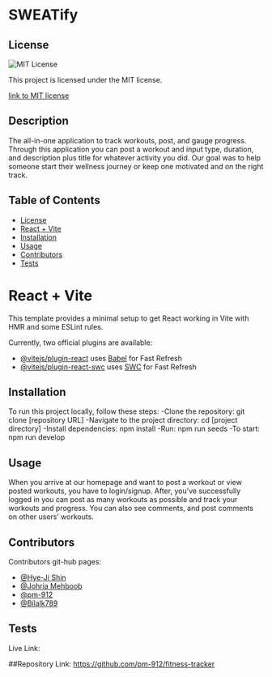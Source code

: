 # SWEATify

## License
  <img src="https://img.shields.io/badge/license-MIT-blue" alt="MIT License" />

  This project is licensed under the MIT license.
  
<a href= "https://choosealicense.com/licenses/mit/">link to MIT license</a>

## Description
The all-in-one application to track workouts, post, and gauge progress. Through this application you can post a workout and input type, duration, and description plus title for whatever activity you did. Our goal was to help someone start their wellness journey or keep one motivated and on the right track.

## Table of Contents
- [License](#license)
- [React + Vite](#react--vite)
- [Installation](#installation)
- [Usage](#usage)
- [Contributors](#contributors)
- [Tests](#tests)


# React + Vite

This template provides a minimal setup to get React working in Vite with HMR and some ESLint rules.

Currently, two official plugins are available:

- [@vitejs/plugin-react](https://github.com/vitejs/vite-plugin-react/blob/main/packages/plugin-react/README.md) uses [Babel](https://babeljs.io/) for Fast Refresh
- [@vitejs/plugin-react-swc](https://github.com/vitejs/vite-plugin-react-swc) uses [SWC](https://swc.rs/) for Fast Refresh

## Installation
To run this project locally, follow these steps:
-Clone the repository: git clone [repository URL]
-Navigate to the project directory: cd [project directory]
-Install dependencies: npm install
-Run: npm run seeds
-To start: npm run develop

## Usage
When you arrive at our homepage and want to post a workout or view posted workouts, you have to login/signup. After, you’ve successfully logged in you can post as many workouts as possible and track your workouts and progress. You can also see comments, and post comments on other users’ workouts.

## Contributors
Contributors git-hub pages:
* [@Hye-Ji Shin](https://github.com/shinhye-ji)
* [@Johria Mehboob]( https://github.com/johria123)
* [@pm-912](https://github.com/pm-912)
* [@Bilalk789](https://github.com/Bilalk789)


## Tests
Live Link:

##Repository Link:
https://github.com/pm-912/fitness-tracker

